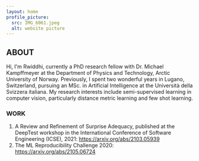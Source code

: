 ```yaml
---
layout: home
profile_picture:
  src: IMG_6061.jpeg
  alt: website picture
---
```


## ABOUT

Hi, I'm Rwiddhi, currently a PhD research fellow with Dr. Michael Kampffmeyer at the Department of Physics and Technology, Arctic University of Norway. Previously, I spent two wonderful years in Lugano, Switzerland, pursuing an MSc. in Artificial Intelligence at the Università della Svizzera italiana. My research interests include semi-supervised learning in computer vision, particularly distance metric learning and few shot learning. 


### WORK

1. A Review and Refinement of Surprise Adequacy, published at the DeepTest workshop in the International Conference of Software Engineering (ICSE), 2021: https://arxiv.org/abs/2103.05939
2. The ML Reproducibility Challenge 2020: https://arxiv.org/abs/2105.06724 



